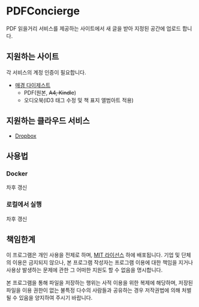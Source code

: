 # PDFConcierge

PDF 읽을거리 서비스를 제공하는 사이트에서 새 글을 받아 지정된 공간에 업로드 합니다.

## 지원하는 사이트
각 서비스의 계정 인증이 필요합니다.
* [매경 다이제스트](http://digest.mk.co.kr)
  * PDF(원본, ~~A4, Kindle~~)
  * 오디오북(ID3 태그 수정 및 책 표지 앨범아트 적용)

## 지원하는 클라우드 서비스
* [Dropbox](https://dropbox.com)

## 사용법
### Docker
차후 갱신

### 로컬에서 실행
차후 갱신

## 책임한계
이 프로그램은 개인 사용을 전제로 하며, [MIT 라이선스](https://olis.or.kr/license/Detailselect.do?lId=1006) 하에 배포됩니다. 기업 및 단체의 이용은 금지되지 않으나, 본 프로그램 작성자는 프로그램 이용에 대한 책임을 지거나 사용상 발생하는 문제에 관한 그 어떠한 지원도 할 수 없음을 명시합니다.

본 프로그램을 통해 파일을 저장하는 행위는 사적 이용을 위한 복제에 해당하며, 저장된 파일을 이용 권한이 없는 불특정 다수의 사람들과 공유하는 경우 저작권법에 의해 처벌될 수 있음을 양지하여 주시기 바랍니다.